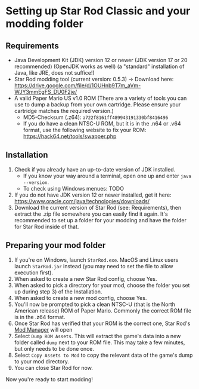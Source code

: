 # Setting up Star Rod Classic and your modding folder

## Requirements

* Java Development Kit (JDK) version 12 or newer
  (JDK version 17 or 20 recommended)
  (OpenJDK works as well)
  (a "standard" installation of Java, like JRE, does not suffice!)
* Star Rod modding tool (current version: 0.5.3)
  -> Download here: <https://drive.google.com/file/d/1OUHnb9T7m_aVm-WJY3mmEgFS_DU0F2je/>
* A valid Paper Mario US v1.0 ROM (There are a variety of tools you can use to dump a backup from your own cartridge. Please ensure your cartridge matches the required version.)
  * MD5-Checksum (.z64): `a722f8161ff489943191330bf8416496`
  * If you do have a clean NTSC-U ROM, but it is in the .n64 or .v64 format, use the following website to fix your ROM: <https://hack64.net/tools/swapper.php>

## Installation

1. Check if you already have an up-to-date version of JDK installed.
    * If you know your way around a terminal, open one up and enter `java --version`.
    * To check using Windows menues: TODO
2. If you do not have JDK version 12 or newer installed, get it here: <https://www.oracle.com/java/technologies/downloads/>
3. Download the current version of Star Rod (see: Requirements), then extract the .zip file somewhere you can easily find it again. It's recommended to set up a folder for your modding and have the folder for Star Rod inside of that.

## Preparing your mod folder

1. If you're on Windows, launch `StarRod.exe`. MacOS and Linux users launch `StarRod.jar` instead (you may need to set the file to allow execution first).
2. When asked to create a new Star Rod config, choose Yes.
3. When asked to pick a directory for your mod, choose the folder you set up during step 3) of the Installation.
4. When asked to create a new mod config, choose Yes.
5. You'll now be prompted to pick a clean NTSC-U (that is the North American release) ROM of Paper Mario. Commonly the correct ROM file is in the .z64 format.
6. Once Star Rod has verified that your ROM is the correct one, Star Rod's [Mod Manager](./editors/1_StarRod_ModManager.md) will open
7. Select `Dump ROM Assets`. This will extract the game's data into a new folder called `dump` next to your ROM file. This may take a few minutes, but only needs to be done once.
8. Select `Copy Assets to Mod` to copy the relevant data of the game's dump to your mod directory.
9. You can close Star Rod for now.

Now you're ready to start modding!
